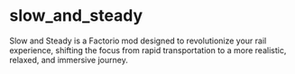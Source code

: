 # slow_and_steady
Slow and Steady is a Factorio mod designed to revolutionize your rail experience, shifting the focus from rapid transportation to a more realistic, relaxed, and immersive journey.
